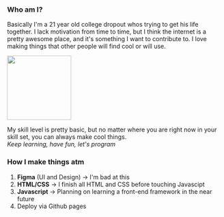 ### Who am I?
Basically I'm a 21 year old college dropout whos trying to get his life together. I lack motivation from time to time, but I think the internet is a pretty awesome place, and it's something I want to contribute to. I love making things that other people will find cool or will use.

<img src='https://external-content.duckduckgo.com/iu/?u=https%3A%2F%2Fwww.anime-planet.com%2Fimages%2Fcharacters%2Fsagiri-izumi-77960.jpg&f=1&nofb=1' height='150px' width='auto' /> 

My skill level is pretty basic, but no matter where you are right now in your skill set, you can always make cool things. 
<br>
*Keep learning, have fun, let's program*

### How I make things atm
1. **Figma** (UI and Design) -> I'm bad at this 
2. **HTML/CSS** -> I finish all HTML and CSS before touching Javascipt
3. **Javascript** -> Planning on learning a front-end framework in the near future
4. Deploy via Github pages
